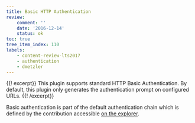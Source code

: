 ```yaml
---
title: Basic HTTP Authentication
review:
    comment: ''
    date: '2016-12-14'
    status: ok
toc: true
tree_item_index: 110
labels:
    - content-review-lts2017
    - authentication
    - dmetzler
---
```


{{! excerpt}}
This plugin supports standard HTTP Basic Authentication. By default, this plugin only generates the authentication prompt on configured URLs.
{{! /excerpt}}

Basic authentication is part of the default authentication chain which is defined by the contribution accessible [on the explorer](http://explorer.nuxeo.com/nuxeo/site/distribution/latest/viewExtensionPoint/org.nuxeo.ecm.platform.ui.web.auth.service.PluggableAuthenticationService--chain).
